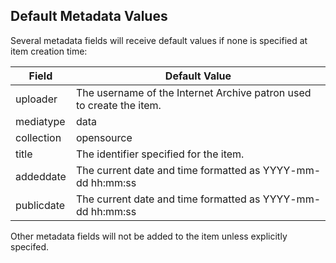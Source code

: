 ## Default Metadata Values

Several metadata fields will receive default values if none is specified at item creation time:

| Field | Default Value |
| ----- | ------------- |
| uploader | The username of the Internet Archive patron used to create the item. |
| mediatype | data |
| collection | opensource |
| title | The identifier specified for the item. |
| addeddate | The current date and time formatted as YYYY-mm-dd hh:mm:ss |
| publicdate | The current date and time formatted as YYYY-mm-dd hh:mm:ss |

Other metadata fields will not be added to the item unless explicitly specifed.

